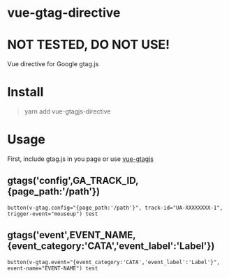 # vue-gtag-directive

# NOT TESTED, DO NOT USE!

Vue directive for Google gtag.js

Install
====
> yarn add vue-gtagjs-directive

Usage
====

First, include gtag.js in you page or use [vue-gtagjs](https://github.com/lingobus/vue-gtagjs)


## gtags('config',GA_TRACK_ID, {page_path:'/path'})
```pug
button(v-gtag.config="{page_path:'/path'}", track-id="UA-XXXXXXXX-1", trigger-event="mouseup") test
```

## gtags('event',EVENT_NAME, {event_category:'CATA','event_label':'Label'})
```pug
button(v-gtag.event="{event_category:'CATA','event_label':'Label'}", event-name="EVENT-NAME") test
```
